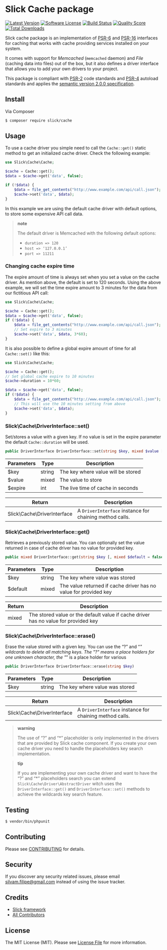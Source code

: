 # Slick Cache package

[![Latest Version](https://img.shields.io/github/release/slickframework/cache.svg?style=flat-square)](https://github.com/slickframework/cache/releases)
[![Software License](https://img.shields.io/badge/license-MIT-brightgreen.svg?style=flat-square)](LICENSE.md)
[![Build Status](https://img.shields.io/travis/slickframework/cache/develop.svg?style=flat-square)](https://travis-ci.org/slickframework/cache)
[![Quality Score](https://img.shields.io/scrutinizer/g/slickframework/cache/develop.svg?style=flat-square)](https://scrutinizer-ci.com/g/slickframework/cache?branch=master)
[![Total Downloads](https://img.shields.io/packagist/dt/slick/cache.svg?style=flat-square)](https://packagist.org/packages/slick/cache)


Slick cache package is an implementation of [PSR-6](http://www.php-fig.org/psr/psr-6/)
and [PSR-16](http://www.php-fig.org/psr/psr-16/) interfaces for caching that works with
cache providing services installed on your system.

It comes with support for *Memcached* (`memcached` daemon) and *File*
(caching data into files) out of the box, but it also defines a driver
interface that allows you to add your own drivers to your project.

This package is compliant with [PSR-2](http://www.php-fig.org/psr/psr-2/) code
standards and [PSR-4](http://www.php-fig.org/psr/psr-4/) autoload standards and
applies the [semantic version 2.0.0 specification](http://semver.org/spec/v2.0.0.html).

## Install

Via Composer

``` bash
$ composer require slick/cache
```

Usage
--------------------

To use a cache driver you simple need to call the `Cache::get()` static
method to get an initialized cache driver. Check the following example:

```php
use Slick\Cache\Cache;

$cache = Cache::get();
$data = $cache->get('data', false);

if (!$data) {
    $data = file_get_contents("http://www.example.com/api/call.json");
    $cache->set('data', $data);
}
```    

In this example we are using the default cache driver with default
options, to store some expensive API call data.

> **note**
>
> The default driver is Memcached with the following default options:
>   * `duration => 120`
>   * `host => ‘127.0.0.1’`
>   * `port => 11211`
>

### Changing cache expire time

The expire amount of time is always set when you set a value on the
cache driver. As mention above, the default is set to 120 seconds. Using
the above example, we will set the time expire amount to 3 minutes for
the data from our fictitious API call:

```php
use Slick\Cache\Cache;

$cache = Cache::get();
$data = $cache->get('data', false);
if (!$data) {
    $data = file_get_contents("http://www.example.com/api/call.json");
    // Set expire to 3 minutes
    $cache->set('data', $data, 3*60);
}
```    

It is also possible to define a global expire amount of time for all
`Cache::set()` like this:

```php
use Slick\Cache\Cache;

$cache = Cache::get();
// Set global cache expire to 10 minutes
$cache->duration = 10*60;

$data = $cache->get('data', false);
if (!$data) {
    $data = file_get_contents("http://www.example.com/api/call.json");
    // This will use the 10 minutes setting from above
    $cache->set('data', $data);
}
```
  
### Slick\Cache\DriverInterface::set()
Set/stores a value with a given key. If no value is set in the
expire parameter the default `Cache::duration` will be used.

```php
public DriverInterface DriverInterface::set(string $key, mixed $value [, int $expire = -1])
```    

Parameters | Type | Description
---------- | ---- | -----------
$key | string | The key where value will be stored
$value | mixed | The value to store
$expire | int | The live time of cache in seconds

Return | Description
------ | -----------
Slick\Cache\DriverInterface | A `DriverInterface` instance for chaining method calls.

### Slick\Cache\DriverInterface::get()
Retrieves a previously stored value. You can optionally set the
value returned in case of cache driver has no value for provided
key.

```php
public mixed DriverInterface::get(string $key [, mixed $default = false])
```    
Parameters | Type | Description
---------- | ---- | -----------
$key | string | The key where value was stored
$default | mixed | The value returned if cache driver has no value for provided key

Return | Description
------ | -----------
mixed | The stored value or the default value if cache driver has no value for provided key

### Slick\Cache\DriverInterface::erase()

Erase the value stored with a given key. You can use the “?” and “*"
wildcards to delete all matching keys. The "?" means a place holders
for one unknown character, the "*” is a place holder for various

```php
public DriverInterface DriverInterface::erase(string $key)
```    

Parameters | Type | Description
---------- | ---- | -----------
$key | string | The key where value was stored

Return | Description
------ | -----------
Slick\Cache\DriverInterface | A `DriverInterface` instance for chaining method calls.

> **warning**
>
> The use of “?” and “\*” placeholder is only implemented in the drivers that are
> provided by Slick cache component. If you create your own cache
> driver you need to handle the placeholders key search
> implementation.
 

> **tip**
>
> If you are implementing your own cache driver and want to have the “?” and “\*”
> placeholders search you can extend `Slick\Cache\Driver\AbstractDriver` witch uses the
> `DriverInterface::get()` and `DriverInterface::set()` methods to achieve the wildcards
> key search feature.
>

## Testing

``` bash
$ vendor/bin/phpunit
```

## Contributing

Please see [CONTRIBUTING](CONTRIBUTING.md) for details.

## Security

If you discover any security related issues, please email silvam.filipe@gmail.com instead of using the issue tracker.

## Credits

- [Slick framework](https://github.com/slickframework)
- [All Contributors](https://github.com/slickframework/database/graphs/contributors)

## License

The MIT License (MIT). Please see [License File](LICENSE.md) for more information.
